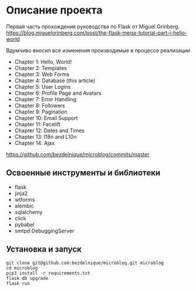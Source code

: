 # Описание проекта

Первая часть прохождения руководства по Flask от Miguel Grinberg.<br>
https://blog.miguelgrinberg.com/post/the-flask-mega-tutorial-part-i-hello-world

Вдумчиво вносил все изменения производимые в процессе реализации
* Chapter 1: Hello, World!
* Chapter 2: Templates
* Chapter 3: Web Forms
* Chapter 4: Database (this article)
* Chapter 5: User Logins
* Chapter 6: Profile Page and Avatars
* Chapter 7: Error Handling
* Chapter 8: Followers
* Chapter 9: Pagination
* Chapter 10: Email Support
* Chapter 11: Facelift
* Chapter 12: Dates and Times
* Chapter 13: I18n and L10n
* Chapter 14: Ajax

https://github.com/bezdelnique/microblog/commits/master


## Освоенные инструменты и библиотеки

* flask
* jinja2
* wtforms
* alembic
* sqlalchemy 
* click
* pybabel
* smtpd DebuggingServer

## Установка и запуск

```
git clone git@github.com:bezdelnique/microblog.git microblog
cd microblog
pip3 install -r requirements.txt
flask db upgrade
flask run
```
